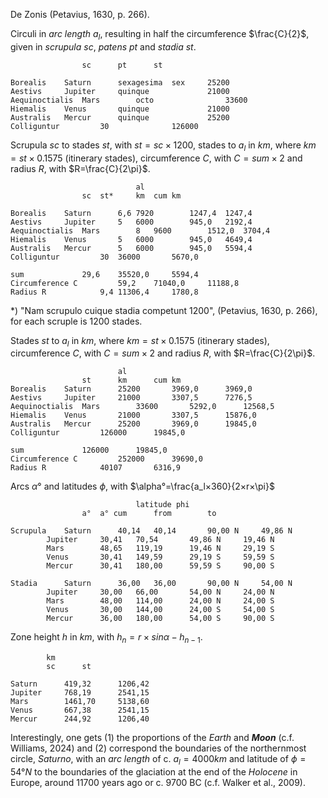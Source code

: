 De Zonis (Petavius, 1630, p. 266).				

Circuli in *arc length* $a_l$, resulting in half the circumference $\frac{C}{2}$, given in *scrupula* $sc$, *patens* $pt$ and *stadia* $st$.
~~~				
				sc		pt		st

Borealis	Saturn		sexagesima	sex		25200
Aestivs		Jupiter		quinque				21000
Aequinoctialis	Mars		octo				33600
Hiemalis	Venus		quinque				21000
Australis	Mercur		quinque				25200
Colliguntur			30				126000
~~~

Scrupula $sc$ to stades $st$, with $st=sc×1200$, stades to $a_l$ in $km$, where $km=st×0.1575$ (itinerary stades), circumference $C$, with $C=sum×2$ and radius $R$, with $R=\frac{C}{2\pi}$.
~~~
							al	
				sc	st*		km	cum km

Borealis	Saturn		6,6	7920		1247,4	1247,4
Aestivs		Jupiter		5	6000		945,0	2192,4
Aequinoctialis	Mars		8	9600		1512,0	3704,4
Hiemalis	Venus		5	6000		945,0	4649,4
Australis	Mercur		5	6000		945,0	5594,4
Colliguntur			30	36000		5670,0	

sum				29,6	35520,0		5594,4	
Circumference C			59,2	71040,0		11188,8	
Radius R			9,4	11306,4		1780,8	
~~~
*) "Nam scrupulo cuique stadia competunt 1200", (Petavius, 1630, p. 266), for each scruple is 1200 stades.

Stades $st$ to $a_l$ in $km$, where $km=st×0.1575$ (itinerary stades), circumference $C$, with $C=sum×2$ and radius $R$, with $R=\frac{C}{2\pi}$.				
~~~
						al	
				st		km		cum km
Borealis	Saturn		25200		3969,0		3969,0
Aestivs		Jupiter		21000		3307,5		7276,5
Aequinoctialis	Mars		33600		5292,0		12568,5
Hiemalis	Venus		21000		3307,5		15876,0
Australis	Mercur		25200		3969,0		19845,0
Colliguntur			126000		19845,0	

sum				126000		19845,0	
Circumference C			252000		39690,0	
Radius R			40107		6316,9
~~~

Arcs $\alpha°$ and latitudes $\phi$, with $\alpha°=\frac{a_l×360}{2×r×\pi}$
~~~
							latitude phi		
				a°	a° cum		from		to	

Scrupula	Saturn		40,14	40,14		90,00 N		49,86 N
		Jupiter		30,41	70,54		49,86 N		19,46 N
		Mars		48,65	119,19		19,46 N		29,19 S
		Venus		30,41	149,59		29,19 S		59,59 S
		Mercur		30,41	180,00		59,59 S		90,00 S

Stadia		Saturn		36,00	36,00		90,00 N		54,00 N
		Jupiter		30,00	66,00		54,00 N		24,00 N
		Mars		48,00	114,00		24,00 N		24,00 S
		Venus		30,00	144,00		24,00 S		54,00 S
		Mercur		36,00	180,00		54,00 S		90,00 S
~~~

Zone height $h$ in $km$, with $h_n=r×sin\alpha - h_{n-1}$.
~~~
		km	
		sc		st

Saturn		419,32		1206,42
Jupiter		768,19		2541,15
Mars		1461,70		5138,60
Venus		667,38		2541,15
Mercur		244,92		1206,40
~~~

Interestingly, one gets (1) the proportions of the *Earth* and ***Moon*** (c.f. Williams, 2024) and (2) correspond the boundaries of the northernmost circle, *Saturno*, with an *arc length* of c. $a_l=4000 km$ and latitude of $\phi=54° N$  to the boundaries of the glaciation at the end of the *Holocene* in Europe, around 11700 years ago or c. 9700 BC (c.f. Walker et al., 2009).
